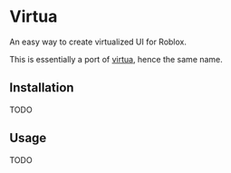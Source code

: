 # Virtua

An easy way to create virtualized UI for Roblox.

This is essentially a port of [virtua](https://github.com/inokawa/virtua), hence the same name.

## Installation

TODO

## Usage

TODO

